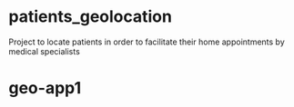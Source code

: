 # patients_geolocation
Project to locate patients in order to facilitate their home appointments by medical specialists
# geo-app1
